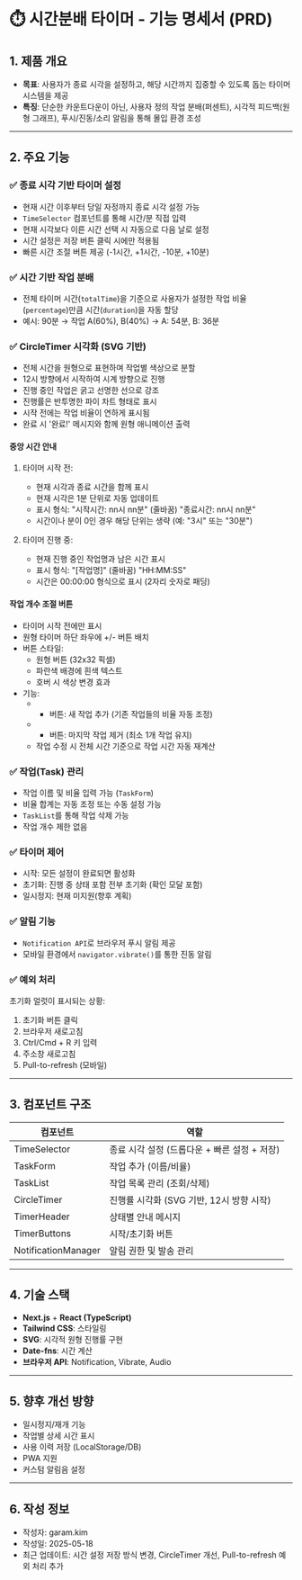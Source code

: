# ⏱️ 시간분배 타이머 - 기능 명세서 (PRD)

## 1. 제품 개요

- **목표**: 사용자가 종료 시각을 설정하고, 해당 시간까지 집중할 수 있도록 돕는 타이머 시스템을 제공
- **특징**: 단순한 카운트다운이 아닌, 사용자 정의 작업 분배(퍼센트), 시각적 피드백(원형 그래프), 푸시/진동/소리 알림을 통해 몰입 환경 조성

---

## 2. 주요 기능

### ✅ 종료 시각 기반 타이머 설정
- 현재 시간 이후부터 당일 자정까지 종료 시각 설정 가능
- `TimeSelector` 컴포넌트를 통해 시간/분 직접 입력
- 현재 시각보다 이른 시간 선택 시 자동으로 다음 날로 설정
- 시간 설정은 저장 버튼 클릭 시에만 적용됨
- 빠른 시간 조절 버튼 제공 (-1시간, +1시간, -10분, +10분)

### ✅ 시간 기반 작업 분배
- 전체 타이머 시간(`totalTime`)을 기준으로 사용자가 설정한 작업 비율(`percentage`)만큼 시간(`duration`)을 자동 할당
- 예시: 90분 → 작업 A(60%), B(40%) → A: 54분, B: 36분

### ✅ CircleTimer 시각화 (SVG 기반)
- 전체 시간을 원형으로 표현하며 작업별 색상으로 분할
- 12시 방향에서 시작하여 시계 방향으로 진행
- 진행 중인 작업은 굵고 선명한 선으로 강조
- 진행률은 반투명한 파이 차트 형태로 표시
- 시작 전에는 작업 비율이 연하게 표시됨
- 완료 시 '완료!' 메시지와 함께 원형 애니메이션 출력

#### 중앙 시간 안내
1. 타이머 시작 전:
   - 현재 시각과 종료 시간을 함께 표시
   - 현재 시각은 1분 단위로 자동 업데이트
   - 표시 형식: "시작시간: nn시 nn분" (줄바꿈) "종료시간: nn시 nn분"
   - 시간이나 분이 0인 경우 해당 단위는 생략 (예: "3시" 또는 "30분")

2. 타이머 진행 중:
   - 현재 진행 중인 작업명과 남은 시간 표시
   - 표시 형식: "[작업명]" (줄바꿈) "HH:MM:SS"
   - 시간은 00:00:00 형식으로 표시 (2자리 숫자로 패딩)

#### 작업 개수 조절 버튼
- 타이머 시작 전에만 표시
- 원형 타이머 하단 좌우에 +/- 버튼 배치
- 버튼 스타일:
  - 원형 버튼 (32x32 픽셀)
  - 파란색 배경에 흰색 텍스트
  - 호버 시 색상 변경 효과
- 기능:
  - + 버튼: 새 작업 추가 (기존 작업들의 비율 자동 조정)
  - - 버튼: 마지막 작업 제거 (최소 1개 작업 유지)
  - 작업 수정 시 전체 시간 기준으로 작업 시간 자동 재계산

### ✅ 작업(Task) 관리
- 작업 이름 및 비율 입력 가능 (`TaskForm`)
- 비율 합계는 자동 조정 또는 수동 설정 가능
- `TaskList`를 통해 작업 삭제 가능
- 작업 개수 제한 없음

### ✅ 타이머 제어
- 시작: 모든 설정이 완료되면 활성화
- 초기화: 진행 중 상태 포함 전부 초기화 (확인 모달 포함)
- 일시정지: 현재 미지원(향후 계획)

### ✅ 알림 기능
- `Notification API`로 브라우저 푸시 알림 제공
- 모바일 환경에서 `navigator.vibrate()`를 통한 진동 알림

### ✅ 예외 처리

초기화 얼럿이 표시되는 상황:
1. 초기화 버튼 클릭
2. 브라우저 새로고침
3. Ctrl/Cmd + R 키 입력
4. 주소창 새로고침
5. Pull-to-refresh (모바일)

---

## 3. 컴포넌트 구조

| 컴포넌트 | 역할 |
|----------|------|
| TimeSelector | 종료 시각 설정 (드롭다운 + 빠른 설정 + 저장) |
| TaskForm | 작업 추가 (이름/비율) |
| TaskList | 작업 목록 관리 (조회/삭제) |
| CircleTimer | 진행률 시각화 (SVG 기반, 12시 방향 시작) |
| TimerHeader | 상태별 안내 메시지 |
| TimerButtons | 시작/초기화 버튼 |
| NotificationManager | 알림 권한 및 발송 관리 |

---

## 4. 기술 스택

- **Next.js** + **React (TypeScript)**
- **Tailwind CSS**: 스타일링
- **SVG**: 시각적 원형 진행률 구현
- **Date-fns**: 시간 계산
- **브라우저 API**: Notification, Vibrate, Audio

---

## 5. 향후 개선 방향

- 일시정지/재개 기능
- 작업별 상세 시간 표시
- 사용 이력 저장 (LocalStorage/DB)
- PWA 지원
- 커스텀 알림음 설정

---

## 6. 작성 정보

- 작성자: garam.kim  
- 작성일: 2025-05-18  
- 최근 업데이트: 시간 설정 저장 방식 변경, CircleTimer 개선, Pull-to-refresh 예외 처리 추가

